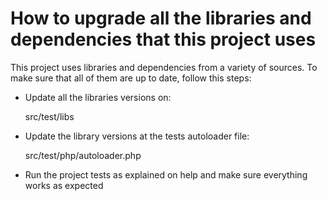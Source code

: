 # How to upgrade all the libraries and dependencies that this project uses


This project uses libraries and dependencies from a variety of sources. To make sure that all of them are up to date, follow this steps:
    
- Update all the libraries versions on:

    src/test/libs
        
- Update the library versions at the tests autoloader file:
    
    src/test/php/autoloader.php
    
- Run the project tests as explained on help and make sure everything works as expected